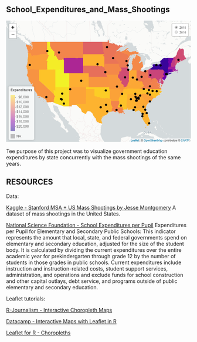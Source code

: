   School_Expenditures_and_Mass_Shootings
------------------------------------------------------------
![path](/School_Expenditures_and_Mass_Shootings.png)

Tee purpose of this project was to visualize government education expenditures by state concurrently with the mass shootings of the same years.

RESOURCES
------------------------------------------------------------
Data:

[Kaggle - Stanford MSA + US Mass Shootings by Jesse Montgomery](https://www.kaggle.com/jlmontie/stanford-msa-2017?select=mass_shooting_events_stanford_msa_release_06142016_plus2017.csv)
A dataset of mass shootings in the United States.

[National Science Foundation - School Expenditures per Pupil](https://ncses.nsf.gov/indicators/states/indicator/public-school-per-pupil-expenditures)
Expenditures per Pupil for Elementary and Secondary Public Schools:
This indicator represents the amount that local, state, and federal governments spend on elementary and secondary education, adjusted for the size of the student body. It is calculated by dividing the current expenditures over the entire academic year for prekindergarten through grade 12 by the number of students in those grades in public schools. Current expenditures include instruction and instruction-related costs, student support services, administration, and operations and exclude funds for school construction and other capital outlays, debt service, and programs outside of public elementary and secondary education.



Leaflet tutorials:

[R-Journalism - Interactive Choropleth Maps](https://learn.r-journalism.com/en/mapping/census_maps/census-maps/)

[Datacamp - Interactive Maps with Leaflet in R](https://app.datacamp.com/learn/courses/interactive-maps-with-leaflet-in-r)

[Leaflet for R - Choropleths](https://rstudio.github.io/leaflet/choropleths.html)

